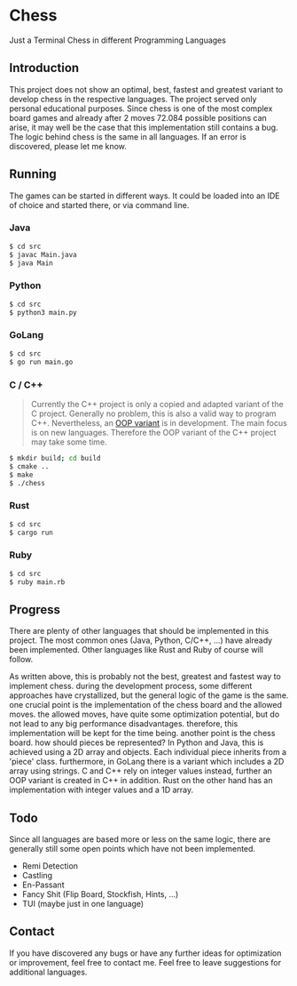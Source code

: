 # Chess 

Just a Terminal Chess in different Programming Languages

## Introduction

This project does not show an optimal, best, fastest and greatest variant to develop chess in the respective languages. The project served only personal educational purposes. Since chess is one of the most complex board games and already after 2 moves 72.084 possible positions can arise, it may well be the case that this implementation still contains a bug. The logic behind chess is the same in all languages. If an error is discovered, please let me know.

## Running 

The games can be started in different ways. It could be loaded into an IDE of choice and started there, or via command line.

### Java

```bash
$ cd src
$ javac Main.java 
$ java Main
```

### Python

```bash
$ cd src
$ python3 main.py
```

### GoLang

```bash
$ cd src
$ go run main.go
```

### C / C++

> Currently the C++ project is only a copied and adapted variant of the C project. Generally no problem, this is also a valid way to program C++. Nevertheless, an [OOP variant](https://github.com/RaphaeleL/Chess/tree/C++_OOP/C++) is in development. The main focus is on new languages. Therefore the OOP variant of the C++ project may take some time. 

```bash
$ mkdir build; cd build
$ cmake ..
$ make
$ ./chess
```

### Rust

```bash
$ cd src 
$ cargo run 
```

### Ruby

```bash
$ cd src 
$ ruby main.rb 
```
## Progress 

There are plenty of other languages that should be implemented in this project. The most common ones (Java, Python, C/C++, ...) have already been implemented. Other languages like Rust and Ruby of course will follow. 

As written above, this is probably not the best, greatest and fastest way to implement chess. during the development process, some different approaches have crystallized, but the general logic of the game is the same. one crucial point is the implementation of the chess board and the allowed moves. the allowed moves, have quite some optimization potential, but do not lead to any big performance disadvantages. therefore, this implementation will be kept for the time being. another point is the chess board. how should pieces be represented? In Python and Java, this is achieved using a 2D array and objects. Each individual piece inherits from a 'piece' class. furthermore, in GoLang there is a variant which includes a 2D array using strings. C and C++ rely on integer values instead, further an OOP variant is created in C++ in addition. Rust on the other hand has an implementation with integer values and a 1D array.

## Todo

Since all languages are based more or less on the same logic, there are generally still some open points which have not been implemented. 

- Remi Detection 
- Castling 
- En-Passant
- Fancy Shit (Flip Board, Stockfish, Hints, ...)
- TUI (maybe just in one language)

## Contact

If you have discovered any bugs or have any further ideas for optimization or improvement, feel free to contact me. Feel free to leave suggestions for additional languages.


